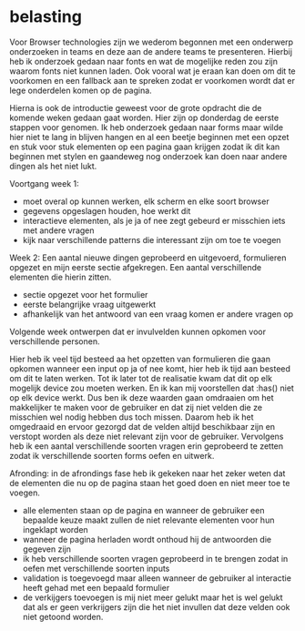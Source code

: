 # belasting

Voor Browser technologies zijn we wederom begonnen met een onderwerp onderzoeken in teams en deze aan de andere teams te
presenteren. Hierbij heb ik onderzoek gedaan naar fonts en wat de mogelijke reden zou zijn waarom fonts niet kunnen laden.
Ook vooral wat je eraan kan doen om dit te voorkomen en een fallback aan te spreken zodat er voorkomen wordt dat er lege
onderdelen komen op de pagina. 

Hierna is ook de introductie geweest voor de grote opdracht die de komende weken gedaan gaat worden. Hier zijn op donderdag
de eerste stappen voor genomen. Ik heb onderzoek gedaan naar forms maar wilde hier niet te lang in blijven hangen en 
al een beetje beginnen met een opzet en stuk voor stuk elementen op een pagina gaan krijgen zodat ik dit kan beginnen met 
stylen en gaandeweg nog onderzoek kan doen naar andere dingen als het niet lukt. 


Voortgang week 1:
- moet overal op kunnen werken, elk scherm en elke soort browser 
- gegevens opgeslagen houden, hoe werkt dit 
- interactieve elementen, als je ja of nee zegt gebeurd er misschien iets met andere vragen
- kijk naar verschillende patterns die interessant zijn om toe te voegen 


Week 2:
Een aantal nieuwe dingen geprobeerd en uitgevoerd, formulieren opgezet en mijn  eerste sectie afgekregen. Een aantal verschillende elementen die hierin zitten. 

- sectie opgezet voor het formulier 
- eerste belangrijke vraag uitgewerkt 
- afhankelijk van het antwoord van een vraag komen er andere vragen op 

Volgende week ontwerpen dat er invulvelden kunnen opkomen voor verschillende personen. 


Hier heb ik veel tijd besteed aa het opzetten van formulieren die gaan opkomen wanneer een input op ja of nee komt, hier heb ik tijd aan besteed om dit te laten werken. Tot ik later tot de realisatie kwam dat dit op elk mogelijk device zou moeten werken. En ik kan mij voorstellen dat :has() niet op elk device werkt. Dus ben ik deze waarden gaan omdraaien om het makkelijker te maken voor de gebruiker en  dat zij niet velden die ze misschien wel nodig hebben dus toch missen. Daarom heb ik het omgedraaid en ervoor gezorgd dat de velden  altijd beschikbaar zijn en verstopt worden als deze niet relevant zijn voor de gebruiker. Vervolgens heb ik een aantal verschillende soorten vragen erin geprobeerd te zetten zodat ik verschillende soorten forms oefen en uitwerk. 


Afronding:
in de afrondings fase heb  ik gekeken naar het zeker weten dat de elementen die nu op de pagina staan het goed doen en niet meer toe te voegen. 
- alle elementen staan op de pagina en wanneer de gebruiker een bepaalde keuze maakt zullen de niet relevante elementen voor hun ingeklapt worden
- wanneer de pagina herladen wordt onthoud hij de antwoorden die gegeven zijn 
- ik heb verschillende soorten vragen geprobeerd in te brengen zodat in oefen met verschillende soorten inputs 
- validation is toegevoegd maar alleen wanneer de gebruiker al interactie heeft gehad met een bepaald formulier 
- de verkijgers toevoegen is mij niet meer gelukt maar het is wel gelukt dat als er geen verkrijgers zijn die het niet invullen dat deze velden ook niet getoond worden.